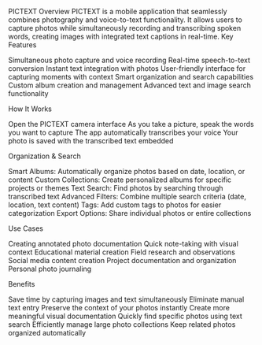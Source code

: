 PICTEXT
Overview
PICTEXT is a mobile application that seamlessly combines photography and voice-to-text functionality. It allows users to capture photos while simultaneously recording and transcribing spoken words, creating images with integrated text captions in real-time.
Key Features

Simultaneous photo capture and voice recording
Real-time speech-to-text conversion
Instant text integration with photos
User-friendly interface for capturing moments with context
Smart organization and search capabilities
Custom album creation and management
Advanced text and image search functionality

How It Works

Open the PICTEXT camera interface
As you take a picture, speak the words you want to capture
The app automatically transcribes your voice
Your photo is saved with the transcribed text embedded

Organization & Search

Smart Albums: Automatically organize photos based on date, location, or content
Custom Collections: Create personalized albums for specific projects or themes
Text Search: Find photos by searching through transcribed text
Advanced Filters: Combine multiple search criteria (date, location, text content)
Tags: Add custom tags to photos for easier categorization
Export Options: Share individual photos or entire collections

Use Cases

Creating annotated photo documentation
Quick note-taking with visual context
Educational material creation
Field research and observations
Social media content creation
Project documentation and organization
Personal photo journaling

Benefits

Save time by capturing images and text simultaneously
Eliminate manual text entry
Preserve the context of your photos instantly
Create more meaningful visual documentation
Quickly find specific photos using text search
Efficiently manage large photo collections
Keep related photos organized automatically

